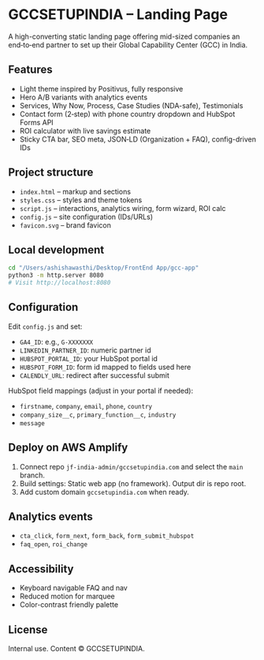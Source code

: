 # GCCSETUPINDIA – Landing Page

A high-converting static landing page offering mid-sized companies an end‑to‑end partner to set up their Global Capability Center (GCC) in India.

## Features
- Light theme inspired by Positivus, fully responsive
- Hero A/B variants with analytics events
- Services, Why Now, Process, Case Studies (NDA-safe), Testimonials
- Contact form (2‑step) with phone country dropdown and HubSpot Forms API
- ROI calculator with live savings estimate
- Sticky CTA bar, SEO meta, JSON‑LD (Organization + FAQ), config-driven IDs

## Project structure
- `index.html` – markup and sections
- `styles.css` – styles and theme tokens
- `script.js` – interactions, analytics wiring, form wizard, ROI calc
- `config.js` – site configuration (IDs/URLs)
- `favicon.svg` – brand favicon

## Local development
```bash
cd "/Users/ashishawasthi/Desktop/FrontEnd App/gcc-app"
python3 -m http.server 8080
# Visit http://localhost:8080
```

## Configuration
Edit `config.js` and set:
- `GA4_ID`: e.g., `G-XXXXXXX`
- `LINKEDIN_PARTNER_ID`: numeric partner id
- `HUBSPOT_PORTAL_ID`: your HubSpot portal id
- `HUBSPOT_FORM_ID`: form id mapped to fields used here
- `CALENDLY_URL`: redirect after successful submit

HubSpot field mappings (adjust in your portal if needed):
- `firstname`, `company`, `email`, `phone`, `country`
- `company_size__c`, `primary_function__c`, `industry`
- `message`

## Deploy on AWS Amplify
1) Connect repo `jf-india-admin/gccsetupindia.com` and select the `main` branch.
2) Build settings: Static web app (no framework). Output dir is repo root.
3) Add custom domain `gccsetupindia.com` when ready.

## Analytics events
- `cta_click`, `form_next`, `form_back`, `form_submit_hubspot`
- `faq_open`, `roi_change`

## Accessibility
- Keyboard navigable FAQ and nav
- Reduced motion for marquee
- Color-contrast friendly palette

## License
Internal use. Content © GCCSETUPINDIA.
